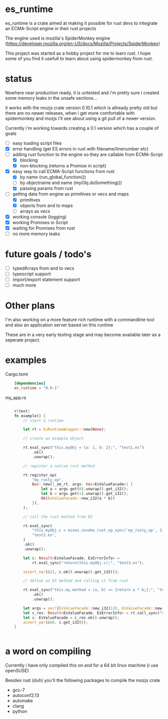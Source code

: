 # es_runtime

es_runtime is a crate aimed at making it possible for rust devs to integrate an ECMA-Script engine in their rust projects

The engine used is mozilla's SpiderMonkey engine (https://developer.mozilla.org/en-US/docs/Mozilla/Projects/SpiderMonkey)

This project was started as a hobby project for me to learn rust. I hope some of you find it usefull to learn about using spidermonkey from rust.

# status

Nowhere near production ready, it is untested and i'm pretty sure i created some memory leaks in the unsafe sections...

it works with the mozjs crate version 0.10.1 which is allready pretty old but there are no newer releases, when i get more comfortable with spidermonkey and mozjs i'll see about using a git pull of a newer version.

Currently i'm working towards creating a 0.1 version which has a couple of goals

* [ ] easy loading script files
* [x] error handling (get ES errors in rust with filename/linenumber etc)
* [ ] adding rust function to the engine so they are callable from ECMA-Script
  * [x] blocking
  * [x] non-blocking (returns a Promise in script)
* [x] easy way to call ECMA-Script functions from rust
  * [x] by name (run_global_function())
  * [ ] by objectname and name (myObj.doSomething())
  * [x] passing params from rust
* [ ] getting data from engine as primitives or vecs and maps
  * [x] primitives
  * [x] objects from and to maps
  * [ ] arrays as vecs
* [x] working console (logging)
* [x] working Promises in Script
* [x] waiting for Promises from rust
* [ ] no more memory leaks

# future goals / todo's

* [ ] typedArrays from and to vecs
* [ ] typescript support
* [ ] import/export statement support
* [ ] much more

# Other plans

I'm also working on a more feature rich runtime with a commandline tool and also an application server based on this runtime

These are in a very early testing stage and may become available later as a seperate project.

# examples

Cargo.toml

```toml
    [dependencies]
    es_runtime = "0.0.1"
```

my_app.rs

```rust

    #[test]
    fn example() {
        // start a runtime

        let rt = EsRuntimeWrapper::new(None);

        // create an example object

        rt.eval_sync("this.myObj = {a: 1, b: 2};", "test1.es")
            .ok()
            .unwrap();

        // register a native rust method

        rt.register_op(
            "my_rusty_op",
            Box::new(|_sm_rt, args: Vec<EsValueFacade>| {
                let a = args.get(0).unwrap().get_i32();
                let b = args.get(1).unwrap().get_i32();
                Ok(EsValueFacade::new_i32(a * b))
            }),
        );

        // call the rust method from ES

        rt.eval_sync(
            "this.myObj.c = esses.invoke_rust_op_sync('my_rusty_op', 3, 7);",
            "test2.es",
        )
        .ok()
        .unwrap();

        let c: Result<EsValueFacade, EsErrorInfo> =
            rt.eval_sync("return(this.myObj.c);", "test3.es");

        assert_eq!(&21, c.ok().unwrap().get_i32());

        // define an ES method and calling it from rust

        rt.eval_sync("this.my_method = (a, b) => {return a * b;};", "test4.es")
            .ok()
            .unwrap();

        let args = vec![EsValueFacade::new_i32(12), EsValueFacade::new_i32(5)];
        let c_res: Result<EsValueFacade, EsErrorInfo> = rt.call_sync("my_method", args);
        let c: EsValueFacade = c_res.ok().unwrap();
        assert_eq!(&60, c.get_i32());
    }



```

# a word on compiling

Currently i have only compiled this on and for a 64 bit linux machine (i use openSUSE) 

Besides rust (duh) you'll the following packages to compile the mozjs crate

* gcc-7
* autoconf2.13
* automake
* clang
* python
